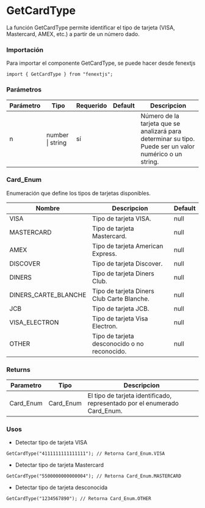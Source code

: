 # GetCardType

La función GetCardType permite identificar el tipo de tarjeta (VISA, Mastercard, AMEX, etc.) a partir de un número dado.

### Importación

Para importar el componente GetCardType, se puede hacer desde fenextjs

```tsx copy
import { GetCardType } from "fenextjs";
```

### Parámetros

| Parámetro | Tipo             | Requerido | Default | Descripcion                                                                                             |
| --------- | ---------------- | --------- | ------- | ------------------------------------------------------------------------------------------------------- |
| n         | number \| string | sí        |         | Número de la tarjeta que se analizará para determinar su tipo. Puede ser un valor numérico o un string. |

### Card_Enum

Enumeración que define los tipos de tarjetas disponibles.

| Nombre               | Descripcion                                  | Default |
| -------------------- | -------------------------------------------- | ------- |
| VISA                 | Tipo de tarjeta VISA.                        | null    |
| MASTERCARD           | Tipo de tarjeta Mastercard.                  | null    |
| AMEX                 | Tipo de tarjeta American Express.            | null    |
| DISCOVER             | Tipo de tarjeta Discover.                    | null    |
| DINERS               | Tipo de tarjeta Diners Club.                 | null    |
| DINERS_CARTE_BLANCHE | Tipo de tarjeta Diners Club Carte Blanche.   | null    |
| JCB                  | Tipo de tarjeta JCB.                         | null    |
| VISA_ELECTRON        | Tipo de tarjeta Visa Electron.               | null    |
| OTHER                | Tipo de tarjeta desconocido o no reconocido. | null    |

### Returns

| Parametro | Tipo      | Descripcion                                                               |
| --------- | --------- | ------------------------------------------------------------------------- |
| Card_Enum | Card_Enum | El tipo de tarjeta identificado, representado por el enumerado Card_Enum. |

### Usos

-   Detectar tipo de tarjeta VISA

```tsx copy
GetCardType("4111111111111111"); // Retorna Card_Enum.VISA
```

-   Detectar tipo de tarjeta Mastercard

```tsx copy
GetCardType("5500000000000004"); // Retorna Card_Enum.MASTERCARD
```

-   Detectar tipo de tarjeta desconocida

```tsx copy
GetCardType("1234567890"); // Retorna Card_Enum.OTHER
```

